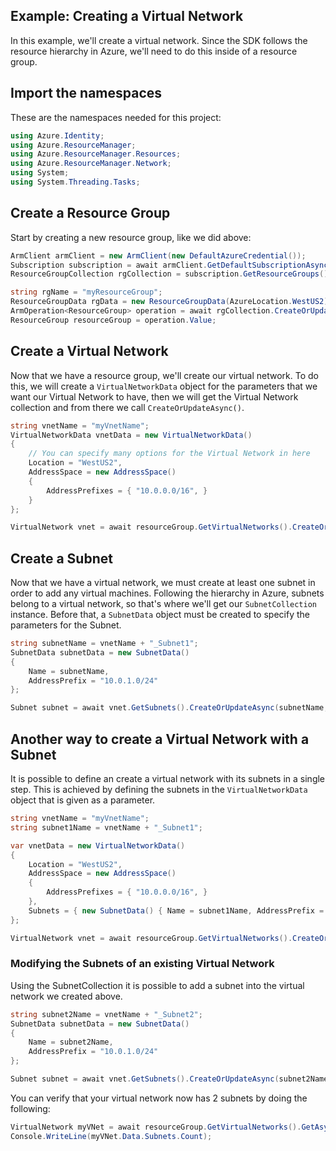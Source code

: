 Example: Creating a Virtual Network
--------------------------------------

In this example, we'll create a virtual network. Since the SDK follows the resource hierarchy in Azure, we'll need to do this inside of a resource group.

## Import the namespaces
These are the namespaces needed for this project:
```C#
using Azure.Identity;
using Azure.ResourceManager;
using Azure.ResourceManager.Resources;
using Azure.ResourceManager.Network;
using System;
using System.Threading.Tasks;
```

## Create a Resource Group
Start by creating a new resource group, like we did above:

```C# Snippet:Creating_A_Virtual_Network_CreateResourceGroup
ArmClient armClient = new ArmClient(new DefaultAzureCredential());
Subscription subscription = await armClient.GetDefaultSubscriptionAsync();
ResourceGroupCollection rgCollection = subscription.GetResourceGroups();

string rgName = "myResourceGroup";
ResourceGroupData rgData = new ResourceGroupData(AzureLocation.WestUS2);
ArmOperation<ResourceGroup> operation = await rgCollection.CreateOrUpdateAsync(true, rgName, rgData);
ResourceGroup resourceGroup = operation.Value;
```
## Create a Virtual Network
Now that we have a resource group, we'll create our virtual network. To do this, we will create a `VirtualNetworkData` object for the parameters that we want our Virtual Network to have, then we will get the Virtual Network collection and from there we call `CreateOrUpdateAsync()`.

```C#
string vnetName = "myVnetName";
VirtualNetworkData vnetData = new VirtualNetworkData()
{
    // You can specify many options for the Virtual Network in here
    Location = "WestUS2",
    AddressSpace = new AddressSpace()
    {
        AddressPrefixes = { "10.0.0.0/16", }
    }
};

VirtualNetwork vnet = await resourceGroup.GetVirtualNetworks().CreateOrUpdateAsync(vnetName, vnetData);
```

## Create a Subnet 
Now that we have a virtual network, we must create at least one subnet in order to add any virtual machines.
Following the hierarchy in Azure, subnets belong to a virtual network, so that's where we'll get our `SubnetCollection` instance. Before that, a `SubnetData` object must be created to specify the parameters for the Subnet.

```C#
string subnetName = vnetName + "_Subnet1";
SubnetData subnetData = new SubnetData()
{
    Name = subnetName,
    AddressPrefix = "10.0.1.0/24"
};

Subnet subnet = await vnet.GetSubnets().CreateOrUpdateAsync(subnetName, subnetData);
```

## Another way to create a Virtual Network with a Subnet
It is possible to define an create a virtual network with its subnets in a single step. This is achieved by defining the subnets in the `VirtualNetworkData` object that is given as a parameter.

```C#
string vnetName = "myVnetName";
string subnet1Name = vnetName + "_Subnet1";

var vnetData = new VirtualNetworkData()
{
    Location = "WestUS2",
    AddressSpace = new AddressSpace()
    {
        AddressPrefixes = { "10.0.0.0/16", }
    },
    Subnets = { new SubnetData() { Name = subnet1Name, AddressPrefix = "10.0.0.0/24", } }
};

VirtualNetwork vnet = await resourceGroup.GetVirtualNetworks().CreateOrUpdateAsync(vnetName, vnetData);
```
### Modifying the Subnets of an existing Virtual Network
Using the SubnetCollection it is possible to add a subnet into the virtual network we created above.
```C#
string subnet2Name = vnetName + "_Subnet2";
SubnetData subnetData = new SubnetData()
{
    Name = subnet2Name,
    AddressPrefix = "10.0.1.0/24"
};

Subnet subnet = await vnet.GetSubnets().CreateOrUpdateAsync(subnet2Name, subnetData);
```

You can verify that your virtual network now has 2 subnets by doing the following: 
```C#
VirtualNetwork myVNet = await resourceGroup.GetVirtualNetworks().GetAsync(vnetName);
Console.WriteLine(myVNet.Data.Subnets.Count);
```
